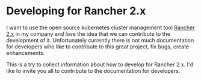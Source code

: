 # Developing for Rancher 2.x

I want to use the open source kubernetes cluster management tool [Rancher 2.x](https://rancher.com) in my company and love the idea that we can contribute to the development of it. Unfortunately currently there is not much documentation for developers who like to contribute to this great project, fix bugs, create enhancements.

This is a try to collect information about how to develop for Rancher 2.x. I'd like to invite you all to contribute to the documentation for developers.


